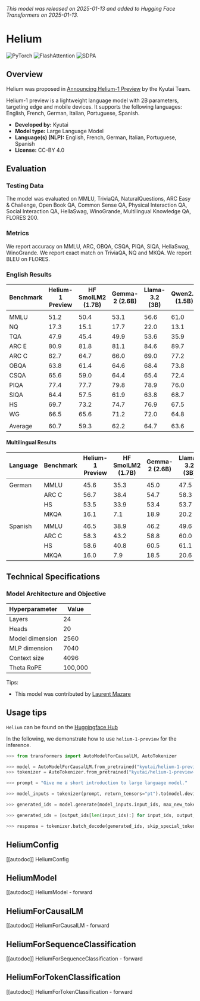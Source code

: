 <!--Copyright 2024 Kyutai and The HuggingFace Team. All rights reserved.

Licensed under the Apache License, Version 2.0 (the "License"); you may not use this file except in compliance with
the License. You may obtain a copy of the License at

http://www.apache.org/licenses/LICENSE-2.0

Unless required by applicable law or agreed to in writing, software distributed under the License is distributed on
an "AS IS" BASIS, WITHOUT WARRANTIES OR CONDITIONS OF ANY KIND, either express or implied. See the License for the
specific language governing permissions and limitations under the License.

⚠️ Note that this file is in Markdown but contain specific syntax for our doc-builder (similar to MDX) that may not be
rendered properly in your Markdown viewer.

-->
*This model was released on 2025-01-13 and added to Hugging Face Transformers on 2025-01-13.*

# Helium

<div class="flex flex-wrap space-x-1">
<img alt="PyTorch" src="https://img.shields.io/badge/PyTorch-DE3412?style=flat&logo=pytorch&logoColor=white">
<img alt="FlashAttention" src="https://img.shields.io/badge/%E2%9A%A1%EF%B8%8E%20FlashAttention-eae0c8?style=flat">
<img alt="SDPA" src="https://img.shields.io/badge/SDPA-DE3412?style=flat&logo=pytorch&logoColor=white">
</div>

## Overview

Helium was proposed in [Announcing Helium-1 Preview](https://kyutai.org/2025/01/13/helium.html) by the Kyutai Team.

Helium-1 preview is a lightweight language model with 2B parameters, targeting edge and mobile devices.
It supports the following languages: English, French, German, Italian, Portuguese, Spanish.

- **Developed by:** Kyutai
- **Model type:** Large Language Model
- **Language(s) (NLP):** English, French, German, Italian, Portuguese, Spanish
- **License:** CC-BY 4.0

## Evaluation

<!-- This section describes the evaluation protocols and provides the results. -->

### Testing Data

<!-- This should link to a Dataset Card if possible. -->

The model was evaluated on MMLU, TriviaQA, NaturalQuestions, ARC Easy & Challenge, Open Book QA, Common Sense QA,
Physical Interaction QA, Social Interaction QA, HellaSwag, WinoGrande, Multilingual Knowledge QA, FLORES 200.

### Metrics

<!-- These are the evaluation metrics being used, ideally with a description of why. -->

We report accuracy on MMLU, ARC, OBQA, CSQA, PIQA, SIQA, HellaSwag, WinoGrande.
We report exact match on TriviaQA, NQ and MKQA.
We report BLEU on FLORES.

### English Results

| Benchmark | Helium-1 Preview | HF SmolLM2 (1.7B) | Gemma-2 (2.6B) | Llama-3.2 (3B) | Qwen2.5 (1.5B) |
|--------------|--------|--------|--------|--------|--------|
| | | | | | |
| MMLU | 51.2 | 50.4 | 53.1 | 56.6 | 61.0 |
| NQ   | 17.3 | 15.1 | 17.7 | 22.0 | 13.1 |
| TQA  | 47.9 | 45.4 | 49.9 | 53.6 | 35.9 |
| ARC E | 80.9 | 81.8 | 81.1 | 84.6 | 89.7 |
| ARC C | 62.7 | 64.7 | 66.0 | 69.0 | 77.2 |
| OBQA | 63.8 | 61.4 | 64.6 | 68.4 | 73.8 |
| CSQA | 65.6 | 59.0 | 64.4 | 65.4 | 72.4 |
| PIQA | 77.4 | 77.7 | 79.8 | 78.9 | 76.0 |
| SIQA | 64.4 | 57.5 | 61.9 | 63.8 | 68.7 |
| HS | 69.7 | 73.2 | 74.7 | 76.9 | 67.5 |
| WG | 66.5 | 65.6 | 71.2 | 72.0 | 64.8 |
| | | | | | |
| Average | 60.7 | 59.3 | 62.2 | 64.7 | 63.6 |

#### Multilingual Results

| Language | Benchmark | Helium-1 Preview | HF SmolLM2 (1.7B) | Gemma-2 (2.6B) | Llama-3.2 (3B) | Qwen2.5 (1.5B) |
|-----|--------------|--------|--------|--------|--------|--------|
| | | | | | | |
|German| MMLU | 45.6 | 35.3 | 45.0 | 47.5 | 49.5 |
|| ARC C | 56.7 | 38.4 | 54.7 | 58.3 | 60.2 |
|| HS | 53.5 | 33.9 | 53.4 | 53.7 | 42.8 |
|| MKQA | 16.1 | 7.1 | 18.9 | 20.2 | 10.4 |
| | | | | | | |
|Spanish| MMLU | 46.5 | 38.9 | 46.2 | 49.6 | 52.8 |
|| ARC C | 58.3 | 43.2 | 58.8 | 60.0 | 68.1 |
|| HS | 58.6 | 40.8 | 60.5 | 61.1 | 51.4 |
|| MKQA | 16.0 | 7.9 | 18.5 | 20.6 | 10.6 |

## Technical Specifications

### Model Architecture and Objective

| Hyperparameter | Value |
|--------------|--------|
| Layers | 24 |
| Heads  | 20 |
| Model dimension | 2560 |
| MLP dimension | 7040 |
| Context size | 4096 |
| Theta RoPE | 100,000 |

Tips:

- This model was contributed by [Laurent Mazare](https://huggingface.co/lmz)

## Usage tips

`Helium` can be found on the [Huggingface Hub](https://huggingface.co/models?other=helium)

In the following, we demonstrate how to use `helium-1-preview` for the inference.

```python
>>> from transformers import AutoModelForCausalLM, AutoTokenizer

>>> model = AutoModelForCausalLM.from_pretrained("kyutai/helium-1-preview-2b", device_map="auto")
>>> tokenizer = AutoTokenizer.from_pretrained("kyutai/helium-1-preview-2b")

>>> prompt = "Give me a short introduction to large language model."

>>> model_inputs = tokenizer(prompt, return_tensors="pt").to(model.device)

>>> generated_ids = model.generate(model_inputs.input_ids, max_new_tokens=512, do_sample=True)

>>> generated_ids = [output_ids[len(input_ids):] for input_ids, output_ids in zip(model_inputs.input_ids, generated_ids)]

>>> response = tokenizer.batch_decode(generated_ids, skip_special_tokens=True)[0]
```

## HeliumConfig

[[autodoc]] HeliumConfig

## HeliumModel

[[autodoc]] HeliumModel
    - forward

## HeliumForCausalLM

[[autodoc]] HeliumForCausalLM
    - forward

## HeliumForSequenceClassification

[[autodoc]] HeliumForSequenceClassification
    - forward

## HeliumForTokenClassification

[[autodoc]] HeliumForTokenClassification
    - forward
